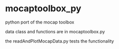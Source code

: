 # mocaptoolbox_py
python port of the mocap toolbox

data class and functions are in mocaptoolbox.py

the readAndPlotMocapData.py tests the functionality